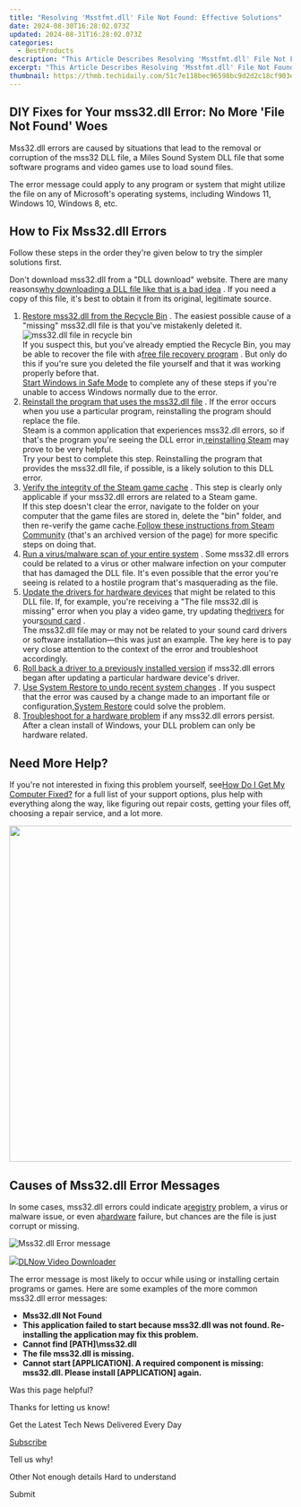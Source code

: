```yaml
---
title: "Resolving 'Msstfmt.dll' File Not Found: Effective Solutions"
date: 2024-08-30T16:28:02.073Z
updated: 2024-08-31T16:28:02.073Z
categories:
  - BestProducts
description: "This Article Describes Resolving 'Msstfmt.dll' File Not Found: Effective Solutions"
excerpt: "This Article Describes Resolving 'Msstfmt.dll' File Not Found: Effective Solutions"
thumbnail: https://thmb.techidaily.com/51c7e118bec96598bc9d2d2c18cf903e1dca3cd5201c33fd6a45fd74bf88fe0d.jpg
---
```


## DIY Fixes for Your mss32.dll Error: No More 'File Not Found' Woes
 Mss32.dll errors are caused by situations that lead to the removal or corruption of the mss32 DLL file, a Miles Sound System DLL file that some software programs and video games use to load sound files.  

 The error message could apply to any program or system that might utilize the file on any of Microsoft's operating systems, including Windows 11, Windows 10, Windows 8, etc.

## How to Fix Mss32.dll Errors

 Follow these steps in the order they're given below to try the simpler solutions first.

 Don't download mss32.dll from a "DLL download" website. There are many reasons[why downloading a DLL file like that is a bad idea](https://www.lifewire.com/important-reasons-not-to-download-dll-files-2624455) . If you need a copy of this file, it's best to obtain it from its original, legitimate source.

1. [Restore mss32.dll from the Recycle Bin](https://www.lifewire.com/how-to-restore-deleted-files-from-the-recycle-bin-2624515) . The easiest possible cause of a "missing" mss32.dll file is that you've mistakenly deleted it.  
![mss32.dll file in recycle bin](https://www.lifewire.com/thmb/BFreI6joymY1ydAOY-pM5YboEAU=/1500x0/filters:no_upscale():max_bytes(150000):strip_icc():format(webp)/mss32-dll-recycle-bin-restore-dcd0746c1f1a444c8cc4ca0999ab2820.png)  
 If you suspect this, but you've already emptied the Recycle Bin, you may be able to recover the file with a[free file recovery program](https://www.lifewire.com/free-data-recovery-software-tools-2622893) . But only do this if you're sure you deleted the file yourself and that it was working properly before that.  
[Start Windows in Safe Mode](https://www.lifewire.com/how-do-i-start-windows-in-safe-mode-2624480) to complete any of these steps if you're unable to access Windows normally due to the error.
2. [Reinstall the program that uses the mss32.dll file](https://www.lifewire.com/what-is-the-proper-way-to-reinstall-a-software-program-2624478) . If the error occurs when you use a particular program, reinstalling the program should replace the file.  
 Steam is a common application that experiences mss32.dll errors, so if that's the program you're seeing the DLL error in,[reinstalling Steam](https://store.steampowered.com/about/) may prove to be very helpful.  
 Try your best to complete this step. Reinstalling the program that provides the mss32.dll file, if possible, is a likely solution to this DLL error.
3. [Verify the integrity of the Steam game cache](https://help.steampowered.com/en/faqs/view/0C48-FCBD-DA71-93EB) . This step is clearly only applicable if your mss32.dll errors are related to a Steam game.  
 If this step doesn't clear the error, navigate to the folder on your computer that the game files are stored in, delete the "bin" folder, and then re-verify the game cache.[Follow these instructions from Steam Community](https://web.archive.org/web/20170603075515/http://forums.steampowered.com/forums/showpost.php?p=33249463&postcount=8) (that's an archived version of the page) for more specific steps on doing that.
4. [Run a virus/malware scan of your entire system](https://www.lifewire.com/properly-scan-your-computer-for-viruses-and-other-malware-2624526) . Some mss32.dll errors could be related to a virus or other malware infection on your computer that has damaged the DLL file. It's even possible that the error you're seeing is related to a hostile program that's masquerading as the file.
5. [Update the drivers for hardware devices](https://www.lifewire.com/how-to-update-drivers-in-windows-2619214) that might be related to this DLL file. If, for example, you're receiving a "The file mss32.dll is missing" error when you play a video game, try updating the[drivers](https://www.lifewire.com/what-is-a-device-driver-2625796) for your[sound card](https://www.lifewire.com/what-is-a-sound-card-2618160) .  
 The mss32.dll file may or may not be related to your sound card drivers or software installation—this was just an example. The key here is to pay very close attention to the context of the error and troubleshoot accordingly.
6. [Roll back a driver to a previously installed version](https://www.lifewire.com/how-to-roll-back-a-driver-in-windows-2619217) if mss32.dll errors began after updating a particular hardware device's driver.
7. [Use System Restore to undo recent system changes](https://www.lifewire.com/how-to-use-system-restore-in-windows-2626131) . If you suspect that the error was caused by a change made to an important file or configuration,[System Restore](https://www.lifewire.com/what-is-system-restore-2626022) could solve the problem.
8. [Troubleshoot for a hardware problem](https://www.lifewire.com/fix-a-dll-issue-caused-by-a-hardware-problem-2624493) if any mss32.dll errors persist. After a clean install of Windows, your DLL problem can only be hardware related.

## Need More Help?

 If you're not interested in fixing this problem yourself, see[How Do I Get My Computer Fixed?](https://www.lifewire.com/how-do-i-get-my-computer-fixed-2625167) for a full list of your support options, plus help with everything along the way, like figuring out repair costs, getting your files off, choosing a repair service, and a lot more.

<!-- affiliate ads begin -->
<a href="https://unicoeye.pxf.io/c/5597632/2084399/18498" target="_top" id="2084399"><img src="//a.impactradius-go.com/display-ad/18498-2084399" border="0" alt="" width="1125" height="600"/></a><img height="0" width="0" src="https://imp.pxf.io/i/5597632/2084399/18498" style="position:absolute;visibility:hidden;" border="0" />
<!-- affiliate ads end -->
## Causes of Mss32.dll Error Messages

 In some cases, mss32.dll errors could indicate a[registry](https://www.lifewire.com/windows-registry-2625992) problem, a virus or malware issue, or even a[hardware](https://www.lifewire.com/computer-hardware-2625895) failure, but chances are the file is just corrupt or missing.

![Mss32.dll Error message](https://www.lifewire.com/thmb/OL_mbrfUYV_adlrPse0_MhgqeOI=/1500x0/filters:no_upscale():max_bytes(150000):strip_icc():format(webp)/mss32-dll-error-58bed2ee3df78c353cdaa5b4.png)

<!-- affiliate ads begin -->
<a href="https://secure.2checkout.com/order/checkout.php?PRODS=4712430&QTY=1&AFFILIATE=108875&CART=1"><img src="https://secure.avangate.com/images/merchant/c404a5adbf90e09631678b13b05d9d7a/products/dlnow_256.png" border="0">DLNow Video Downloader</a>
<!-- affiliate ads end -->
 The error message is most likely to occur while using or installing certain programs or games. Here are some examples of the more common mss32.dll error messages:

* **Mss32.dll Not Found**
* **This application failed to start because mss32.dll was not found. Re-installing the application may fix this problem.**
* **Cannot find \[PATH\]\\mss32.dll**
* **The file mss32.dll is missing.**
* **Cannot start \[APPLICATION\]. A required component is missing: mss32.dll. Please install \[APPLICATION\] again.**

Was this page helpful?

Thanks for letting us know!

 Get the Latest Tech News Delivered Every Day

[Subscribe](https://www.lifewire.com/#)

Tell us why!

 Other  Not enough details  Hard to understand

 Submit

<ins class="adsbygoogle"
     style="display:block"
     data-ad-format="autorelaxed"
     data-ad-client="ca-pub-7571918770474297"
     data-ad-slot="1223367746"></ins>



<ins class="adsbygoogle"
     style="display:block"
     data-ad-client="ca-pub-7571918770474297"
     data-ad-slot="8358498916"
     data-ad-format="auto"
     data-full-width-responsive="true"></ins>


